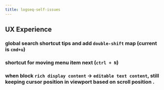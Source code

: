 ```yaml
---
title: logseq-self-issues
---
```


## UX Experience
### global search shortcut tips and add `double-shift` map (current is `cmd+u`)
### shortcut for moving menu item next (`ctrl + N`)
### when block `rich display content` -> `editable text content`, still keeping cursor position in viewport based on scroll position .
###
